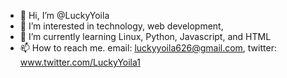 - 👋 Hi, I’m @LuckyYoila
- 👀 I’m interested in technology, web development, 
- 🌱 I’m currently learning Linux, Python, Javascript, and HTML
- 📫 How to reach me. email: luckyyoila626@gmail.com,  twitter: www.twitter.com/LuckyYoila1

<!---
LuckyYoila/LuckyYoila is a ✨ special ✨ repository because its `README.md` (this file) appears on your GitHub profile.
You can click the Preview link to take a look at your changes.
--->
